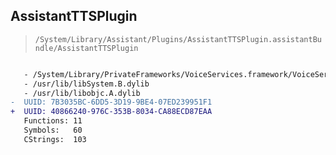 ## AssistantTTSPlugin

> `/System/Library/Assistant/Plugins/AssistantTTSPlugin.assistantBundle/AssistantTTSPlugin`

```diff

   - /System/Library/PrivateFrameworks/VoiceServices.framework/VoiceServices
   - /usr/lib/libSystem.B.dylib
   - /usr/lib/libobjc.A.dylib
-  UUID: 7B3035BC-6DD5-3D19-9BE4-07ED239951F1
+  UUID: 40866240-976C-353B-8034-CA88ECD87EAA
   Functions: 11
   Symbols:   60
   CStrings:  103

```
